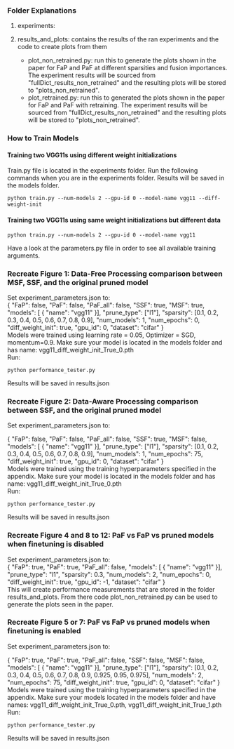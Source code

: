 ### Folder Explanations

1. experiments:

2. results_and_plots: contains the results of the ran experiments and the code to create plots from them
    - plot_non_retrained.py: run this to generate the plots shown in the paper for FaP and PaF at different sparsities and fusion importances. The experiment results will be sourced from "fullDict_results_non_retrained" and the resulting plots will be stored to "plots_non_retrained".
    - plot_retrained.py: run this to generated the plots shown in the paper for FaP and PaF with retraining. The experiment results will be sourced from "fullDict_results_non_retrained" and the resulting plots will be stored to "plots_non_retrained".
    
### How to Train Models
#### Training two VGG11s using different weight initializations
Train.py file is located in the experiments folder. Run the following commands when you are in the experiments folder. Results will be saved in the models folder.
```
python train.py --num-models 2 --gpu-id 0 --model-name vgg11 --diff-weight-init
```
#### Training two VGG11s using same weight initializations but different data
```
python train.py --num-models 2 --gpu-id 0 --model-name vgg11
```
Have a look at the parameters.py file in order to see all available training arguments.

### Recreate Figure 1: Data-Free Processing comparison between MSF, SSF, and the original pruned model
Set experiment_parameters.json to:
<br />
{
    "FaP": false,
    "PaF": false,
    "PaF_all": false,
    "SSF": true,
    "MSF": true,
    "models": [
        {
            "name": "vgg11"
    }],
    "prune_type": ["l1"],
    "sparsity": [0.1, 0.2, 0.3, 0.4, 0.5, 0.6, 0.7, 0.8, 0.9],
    "num_models": 1,
    "num_epochs": 0,
    "diff_weight_init": true,
    "gpu_id": 0,
    "dataset": "cifar"
}<br />
Models were trained using learning rate = 0.05, Optimizer = SGD, momentum=0.9. Make sure your model is located in the models folder and has name: vgg11_diff_weight_init_True_0.pth<br />
Run:
```
python performance_tester.py
```
Results will be saved in results.json<br />
### Recreate Figure 2: Data-Aware Processing comparison between SSF, and the original pruned model
Set experiment_parameters.json to:<br />

{
    "FaP": false,
    "PaF": false,
    "PaF_all": false,
    "SSF": true,
    "MSF": false,
    "models": [
        {
            "name": "vgg11"
    }],
    "prune_type": ["l1"],
    "sparsity": [0.1, 0.2, 0.3, 0.4, 0.5, 0.6, 0.7, 0.8, 0.9],
    "num_models": 1,
    "num_epochs": 75,
    "diff_weight_init": true,
    "gpu_id": 0,
    "dataset": "cifar"
}<br />
Models were trained using the training hyperparameters specified in the appendix. Make sure your model is located in the models folder and has name: vgg11_diff_weight_init_True_0.pth<br />
Run:
```
python performance_tester.py
```
Results will be saved in results.json

### Recreate Figure 4 and 8 to 12: PaF vs FaP vs pruned models when finetuning is disabled
Set experiment_parameters.json to:<br />
{
    "FaP": true,
    "PaF": true,
    "PaF_all": false,
    "models": [
        {
            "name": "vgg11"
    }],
    "prune_type": "l1",
    "sparsity": 0.3,
    "num_models": 2,
    "num_epochs": 0,
    "diff_weight_init": true,
    "gpu_id": -1,
    "dataset": "cifar"
}<br />
This will create performance measurements that are stored in the folder results_and_plots. From there code plot_non_retrained.py can be used to generate the plots seen in the paper.


### Recreate Figure 5 or 7: PaF vs FaP vs pruned models when finetuning is enabled
Set experiment_parameters.json to:<br />

{
    "FaP": true,
    "PaF": true,
    "PaF_all": false,
    "SSF": false,
    "MSF": false,
    "models": [
        {
            "name": "vgg11"
    }],
    "prune_type": ["l1"],
    "sparsity": [0.1, 0.2, 0.3, 0.4, 0.5, 0.6, 0.7, 0.8, 0.9, 0.925, 0.95, 0.975],
    "num_models": 2,
    "num_epochs": 75,
    "diff_weight_init": true,
    "gpu_id": 0,
    "dataset": "cifar"
}<br />
Models were trained using the training hyperparameters specified in the appendix. Make sure your models located in the models folder and have names: vgg11_diff_weight_init_True_0.pth, vgg11_diff_weight_init_True_1.pth<br />
Run:
```
python performance_tester.py
```
Results will be saved in results.json
